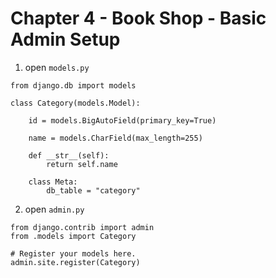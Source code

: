# Chapter 4 - Book Shop - Basic Admin Setup
 
1. open `models.py`

```
from django.db import models

class Category(models.Model):

    id = models.BigAutoField(primary_key=True)

    name = models.CharField(max_length=255)

    def __str__(self):
        return self.name

    class Meta:
        db_table = "category"
```

2. open `admin.py`
```
from django.contrib import admin
from .models import Category

# Register your models here.
admin.site.register(Category)
```